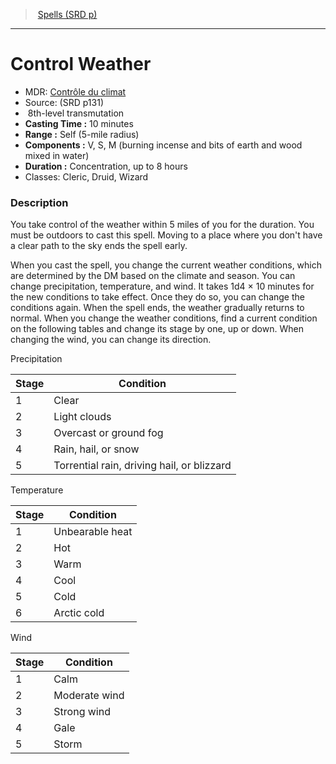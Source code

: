 ﻿---
!SpellItem
Family: SpellVO
Level: 8
Type: transmutation
CastingTime: 10 minutes
Range: Self (5-mile radius)
Components: V, S, M (burning incense and bits of earth and wood mixed in water)
Duration: Concentration, up to 8 hours
Classes: Cleric, Druid, Wizard
Id: spells_vo.md#control-weather
ParentLink: spells_vo.md#spells-srd-p
Name: Control Weather
ParentName: Spells (SRD p)
NameLevel: 1
AltName: '[Contrôle du climat](hd_spells_controle_du_climat.md)'
Source: (SRD p131)
Attributes: {}
---
> [Spells (SRD p)](srd_spells.md)

---

# Control Weather

- MDR: [Contrôle du climat](hd_spells_controle_du_climat.md)
- Source: (SRD p131)
-  8th-level transmutation
- **Casting Time :** 10 minutes
- **Range :** Self (5-mile radius)
- **Components :** V, S, M (burning incense and bits of earth and wood mixed in water)
- **Duration :** Concentration, up to 8 hours
- Classes: Cleric, Druid, Wizard

### Description

You take control of the weather within 5 miles of you for the duration. You must be outdoors to cast this spell. Moving to a place where you don't have a clear path to the sky ends the spell early.

When you cast the spell, you change the current weather conditions, which are determined by the DM based on the climate and season. You can change precipitation, temperature, and wind. It takes 1d4 × 10 minutes for the new conditions to take effect. Once they do so, you can change the conditions again. When the spell ends, the weather gradually returns to normal. When you change the weather conditions, find a current condition on the following tables and change its stage by one, up or down. When changing the wind, you can change its direction.

Precipitation

|Stage|Condition|
|---|---|
|1|Clear|
|2|Light clouds|
|3|Overcast or ground fog|
|4|Rain, hail, or snow|
|5|Torrential rain, driving hail, or blizzard|

Temperature

|Stage|Condition|
|---|---|
|1|Unbearable heat|
|2|Hot|
|3|Warm|
|4|Cool|
|5|Cold|
|6|Arctic cold|

Wind

|Stage|Condition|
|---|---|
|1|Calm|
|2|Moderate wind|
|3|Strong wind|
|4|Gale|
|5|Storm|

